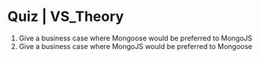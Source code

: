 # Quiz | VS_Theory
1. Give a business case where Mongoose would be preferred to MongoJS
1. Give a business case where MongoJS would be preferred to Mongoose

